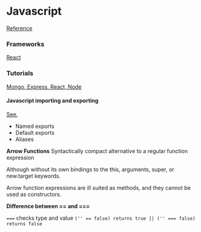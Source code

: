 # Javascript
[Reference](https://developer.mozilla.org/en-US/docs/Web/JavaScript/Reference/)
	
### Frameworks
[React](REACT.md)

### Tutorials 
[Mongo, Express, React, Node](tutorials/MERN.md)

#### Javascript importing and exporting
[See.](https://developer.mozilla.org/en-US/docs/Web/JavaScript/Reference/Statements/import)
- Named exports
- Default exports
- Aliases

**Arrow Functions**
Syntactically compact alternative to a regular function expression

Although without its own bindings to the this, arguments, super, or new.target keywords. 

Arrow function expressions are ill suited as methods, and they cannot be used as constructors.

**Difference between == and ===**

`===` checks type and value
`('' == false) returns true || ('' === false) returns false` 
